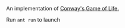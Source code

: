 An implementation of [Conway's Game of Life.](http://en.wikipedia.org/wiki/Conway%27s_Game_of_Life)

Run `ant run` to launch

